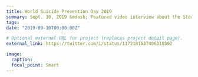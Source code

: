 ```yaml
---
title: World Suicide Prevention Day 2019
summary: Sept. 10, 2019 &mdash; Featured video interview about the Storybook Project, an ASR outreach initiative which shares the experiences of those touched by suicide, harnessing the power of storytelling to connect us and help us learn from one another.
tags:
date: "2019-09-10T00:00:00Z"

# Optional external URL for project (replaces project detail page).
external_link: https://twitter.com/i/status/1172181637406318592

image:
  caption:
  focal_point: Smart
---
```

